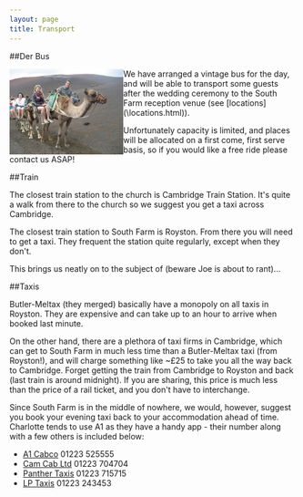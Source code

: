```yaml
---
layout: page
title: Transport
---
```


##Der Bus

<img src="images/CamelRide.png" align="left">
We have arranged a vintage bus for the day, and will be able to transport some guests after the wedding ceremony to the South Farm reception venue (see [locations](\locations.html)). 

Unfortunately capacity is limited, and places will be allocated on a first come, first serve basis, so if you would like a free ride please contact us ASAP! 

##Train

The closest train station to the church is Cambridge Train Station. It's quite a walk from there to the church so we suggest you get a taxi across Cambridge.

The closest train station to South Farm is Royston. From there you will need to get a taxi. They frequent the station quite regularly, except when they don't.

This brings us neatly on to the subject of (beware Joe is about to rant)...

##Taxis

Butler-Meltax (they merged) basically have a monopoly on all taxis in Royston. They are expensive and can take up to an hour to arrive when booked last minute.

On the other hand, there are a plethora of taxi firms in Cambridge, which can get to South Farm in much less time than a Butler-Meltax taxi (from Royston!), and will charge something like ~£25 to take you all the way back to Cambridge. Forget getting the train from Cambridge to Royston and back (last train is around midnight). If you are sharing, this price is much less than the price of a rail ticket, and you don't have to interchange.

Since South Farm is in the middle of nowhere, we would, however, suggest you book your evening taxi back to your accommodation ahead of time. Charlotte tends to use A1 as they have a handy app - their number along with a few others is included below:

* [A1 Cabco](http://www.a1cabco.co.uk/) 01223 525555
* [Cam Cab Ltd](http://camcab.co.uk) 01223 704704
* [Panther Taxis](http://www.panthertaxis.co.uk) 01223 715715 
* [LP Taxis](http://lptaxis.co.uk) 01223 243453
